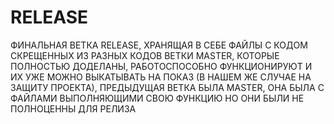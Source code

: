 # RELEASE
ФИНАЛЬНАЯ ВЕТКА RELEASE, ХРАНЯЩАЯ В СЕБЕ ФАЙЛЫ С КОДОМ СКРЕЩЕННЫХ ИЗ РАЗНЫХ КОДОВ ВЕТКИ MASTER, КОТОРЫЕ ПОЛНОСТЬЮ ДОДЕЛАНЫ, РАБОТОСПОСОБНО ФУНКЦИОНИРУЮТ И ИХ УЖЕ МОЖНО ВЫКАТЫВАТЬ НА ПОКАЗ (В НАШЕМ ЖЕ СЛУЧАЕ НА ЗАЩИТУ ПРОЕКТА), ПРЕДЫДУЩАЯ ВЕТКА БЫЛА MASTER, ОНА БЫЛА С ФАЙЛАМИ ВЫПОЛНЯЮЩИМИ СВОЮ ФУНКЦИЮ НО ОНИ БЫЛИ НЕ ПОЛНОЦЕННЫ ДЛЯ РЕЛИЗА
